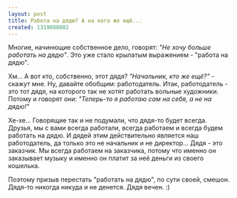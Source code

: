 ```yaml
---
layout: post
title: Работа на дядю? А на кого же ещё...
created: 1319088802
---
```

<!--break-->
Многие, начинющие собственное дело, говорят: *"Не хочу больше работать на дядю"*. Это уже стало крылатым выражением - "работа на дядю".

Хм... А вот кто, собственно, этот дядя? *"Начальник, кто же ещё?"* - скажут мне. Ну, давайте обобщим: работодатель. Итак, работодатель - это тот дядя, на которого так не хотят работать вольные художники. Потому и говорят они: *"Теперь-то я работаю сам на себя, а не на дядю!"*

Хе-хе... Говорящие так и не подумали, что дядя-то будет всегда. Друзья, мы с вами всегда работали, всегда работаем и всегда будем работать на дядю. И дядей этим действительно является наш работодатель, да только это не начальник и не директор... Дядя - это заказчик. Мы всегда работаем на заказчика, потому что именно он заказывает музыку и именно он платит за неё деньги из своего кошелька.

Поэтому призыв перестать "работать на дядю", по сути своей, смешон. Дядя-то никогда никуда и не денется. Дядя вечен. :)
